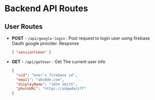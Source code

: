 # Backend API Routes

## User Routes
- **POST** - `/api/google-login` : Post request to login user using firebase Oauth google provider.
  Response
  ```json
  { "sessionToken" }
  ```
- **GET** - `/api/getUser` : Get The current user info
  ```json
  {
    "uid": "User's firebase id",
    "email": "abc@de.com",
    "displayName": "John Smith",
    "photoURL": "https://adqwda/sff"
  }
  ```
 
